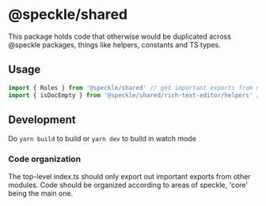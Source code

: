 # @speckle/shared

This package holds code that otherwise would be duplicated across @speckle packages, things like helpers, constants and TS types.

## Usage

```js
import { Roles } from '@speckle/shared' // get important exports from main module entry point
import { isDocEmpty } from '@speckle/shared/rich-text-editor/helpers' // get exports from sub-modules
```

## Development

Do `yarn build` to build or `yarn dev` to build in watch mode

### Code organization

The top-level index.ts should only export out important exports from other modules. Code should be organized according to areas of speckle, 'core' being the main one.
